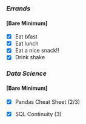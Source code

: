 ### *Errands*
#### [Bare Minimum]
* [x] Eat bfast
* [x] Eat lunch
* [x] Eat a nice snack!!
* [x] Drink shake
### *Data Science*
#### [Bare Minimum]

* [x] Pandas Cheat Sheet (2/3)
* [x] SQL Continuity (3)



